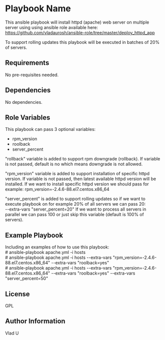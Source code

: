 Playbook Name
=========

This ansible playbook will install httpd (apache) web server on multiple server using using ansible role available here:
https://github.com/vladaurosh/ansible-role/tree/master/deploy_httpd_app

To support rolling updates this playbook will be executed in batches of 20% of servers. 

Requirements
------------

No pre-requisites needed.

Dependencies
------------

No dependencies.

Role Variables
--------------

This playbook can pass 3 optional variables:
- rpm_version
- roolback
- server_percent

"rollback" variable is added to support rpm downgrade (rollback). If variable is not passed, default is no which means downgrade is not allowed.

"rpm_version" variable is added to support installation of specific httpd version. If variable is not passed, then latest available httpd version will be installed. If we want to install specific httpd version we should pass for example:
rpm_version=-2.4.6-88.el7.centos.x86_64

"server_percent" is added to support rolling updates so if we want to execute playbook on for example 20% of all servers we can pass 20:                    
--extra-vars "server_percent=20"
If we want to process all servers in parallel we can pass 100 or just skip this variable (default is 100% of servers).                             

Example Playbook
----------------

Including an examples of how to use this playbook:       
 \# ansible-playbook apache.yml -i hosts                                  
 \# ansible-playbook apache.yml -i hosts --extra-vars "rpm_version=-2.4.6-88.el7.centos.x86_64" --extra-vars "roolback=yes"             
  \# ansible-playbook apache.yml -i hosts --extra-vars "rpm_version=-2.4.6-88.el7.centos.x86_64" --extra-vars "roolback=yes" --extra-vars "server_percent=50"

License
-------

GPL

Author Information
------------------

Vlad U
